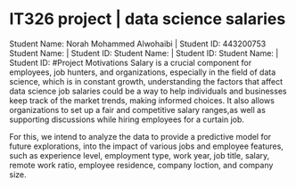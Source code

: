 # IT326 project | data science salaries 
Student Name: Norah Mohammed Alwohaibi | Student ID: 443200753
Student Name: | Student ID: 
Student Name:  | Student ID: 
Student Name:  | Student ID: 
#Project Motivations
Salary is a crucial component for employees, job hunters, and organizations, especially in the field of data science, which is in constant growth, understanding the factors that affect data science job salaries could be a way to help individuals and businesses keep track of the market trends, making informed choices. It also allows organizations to set up a fair and competitive salary ranges,as well as supporting discussions while hiring employees for a curtain job.

For this, we intend to analyze the data to provide a predictive model for future explorations, into the impact of various jobs and employee features, such as experience level, employment type, work year, job title, salary, remote work ratio, employee residence, company loction, and company size.
